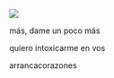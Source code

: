 ![](https://komarev.com/ghpvc/?username=2inq&color=ff0000&style=plastic&label=place+visits)

más, dame un poco más

quiero intoxicarme en vos

arrancacorazones
